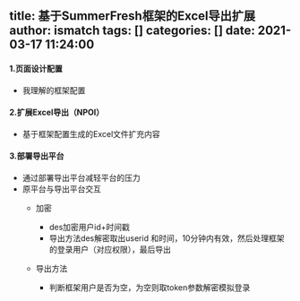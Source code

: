 title: 基于SummerFresh框架的Excel导出扩展
author: ismatch
tags: []
categories: []
date: 2021-03-17 11:24:00
---
#### 1.页面设计配置
- 我理解的框架配置

#### 2.扩展Excel导出（NPOI）
- 基于框架配置生成的Excel文件扩充内容

#### 3.部署导出平台
- 通过部署导出平台减轻平台的压力
- 原平台与导出平台交互
    - 加密
      - des加密用户id+时间戳
      - 导出方法des解密取出userid 和时间，10分钟内有效，然后处理框架的登录用户（对应权限），最后导出

    - 导出方法
        - 判断框架用户是否为空，为空则取token参数解密模拟登录
